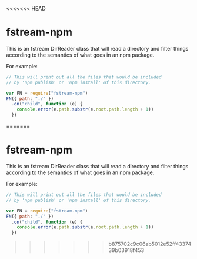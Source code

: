 <<<<<<< HEAD
# fstream-npm

This is an fstream DirReader class that will read a directory and filter
things according to the semantics of what goes in an npm package.

For example:

```javascript
// This will print out all the files that would be included
// by 'npm publish' or 'npm install' of this directory.

var FN = require("fstream-npm")
FN({ path: "./" })
  .on("child", function (e) {
    console.error(e.path.substr(e.root.path.length + 1))
  })
```

=======
# fstream-npm

This is an fstream DirReader class that will read a directory and filter
things according to the semantics of what goes in an npm package.

For example:

```javascript
// This will print out all the files that would be included
// by 'npm publish' or 'npm install' of this directory.

var FN = require("fstream-npm")
FN({ path: "./" })
  .on("child", function (e) {
    console.error(e.path.substr(e.root.path.length + 1))
  })
```

>>>>>>> b875702c9c06ab5012e52ff4337439b03918f453

